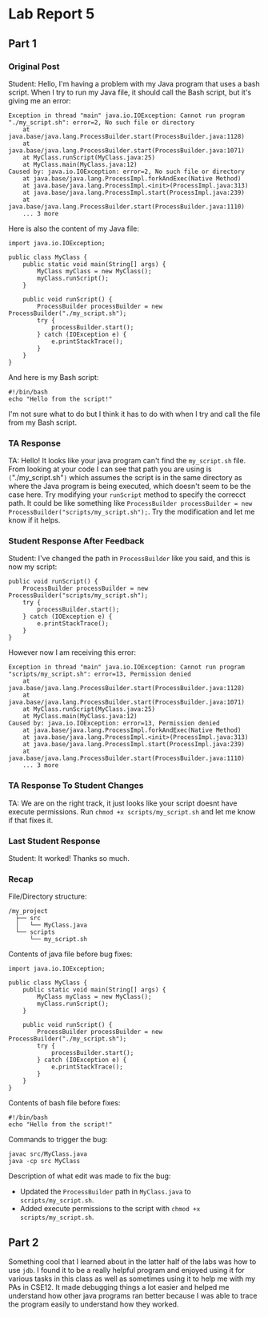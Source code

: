 # Lab Report 5


## Part 1

### Original Post
Student:
Hello,
I'm having a problem with my Java program that uses a bash script. When I try to run my Java file, it should call the Bash script, but it's giving me an error:
```
Exception in thread "main" java.io.IOException: Cannot run program "./my_script.sh": error=2, No such file or directory
    at java.base/java.lang.ProcessBuilder.start(ProcessBuilder.java:1128)
    at java.base/java.lang.ProcessBuilder.start(ProcessBuilder.java:1071)
    at MyClass.runScript(MyClass.java:25)
    at MyClass.main(MyClass.java:12)
Caused by: java.io.IOException: error=2, No such file or directory
    at java.base/java.lang.ProcessImpl.forkAndExec(Native Method)
    at java.base/java.lang.ProcessImpl.<init>(ProcessImpl.java:313)
    at java.base/java.lang.ProcessImpl.start(ProcessImpl.java:239)
    at java.base/java.lang.ProcessBuilder.start(ProcessBuilder.java:1110)
    ... 3 more
```
Here is also the content of my Java file:
```
import java.io.IOException;

public class MyClass {
    public static void main(String[] args) {
        MyClass myClass = new MyClass();
        myClass.runScript();
    }

    public void runScript() {
        ProcessBuilder processBuilder = new ProcessBuilder("./my_script.sh");
        try {
            processBuilder.start();
        } catch (IOException e) {
            e.printStackTrace();
        }
    }
}
```

And here is my Bash script:
```
#!/bin/bash
echo "Hello from the script!"
```

I'm not sure what to do but I think it has to do with when I try and call the file from my Bash script.

### TA Response

TA:
Hello! It looks like your java program can't find the `my_script.sh` file. From looking at your code I can see that path you are using is `(`"./my_script.sh"`)` which assumes the script is in the same directory as where the Java program is being executed, which doesn't seem to be the case here. Try modifying your `runScript` method to specify the correcct path. It could be like something like `ProcessBuilder processBuilder = new ProcessBuilder("scripts/my_script.sh");`. Try the modification and let me know if it helps.

### Student Response After Feedback

Student:
I've changed the path in `ProcessBuilder` like you said, and this is now my script:
```
public void runScript() {
    ProcessBuilder processBuilder = new ProcessBuilder("scripts/my_script.sh");
    try {
        processBuilder.start();
    } catch (IOException e) {
        e.printStackTrace();
    }
}
```
However now I am receiving this error:
```
Exception in thread "main" java.io.IOException: Cannot run program "scripts/my_script.sh": error=13, Permission denied
    at java.base/java.lang.ProcessBuilder.start(ProcessBuilder.java:1128)
    at java.base/java.lang.ProcessBuilder.start(ProcessBuilder.java:1071)
    at MyClass.runScript(MyClass.java:25)
    at MyClass.main(MyClass.java:12)
Caused by: java.io.IOException: error=13, Permission denied
    at java.base/java.lang.ProcessImpl.forkAndExec(Native Method)
    at java.base/java.lang.ProcessImpl.<init>(ProcessImpl.java:313)
    at java.base/java.lang.ProcessImpl.start(ProcessImpl.java:239)
    at java.base/java.lang.ProcessBuilder.start(ProcessBuilder.java:1110)
    ... 3 more
```

### TA Response To Student Changes

TA:
We are on the right track, it just looks like your script doesnt have execute permissions. Run `chmod +x scripts/my_script.sh` and let me know if that fixes it.

### Last Student Response

Student:
It worked! Thanks so much.

### Recap

File/Directory structure:
```
/my_project
  ├── src
  │   └── MyClass.java
  └── scripts
      └── my_script.sh
```

Contents of java file before bug fixes:
```
import java.io.IOException;

public class MyClass {
    public static void main(String[] args) {
        MyClass myClass = new MyClass();
        myClass.runScript();
    }

    public void runScript() {
        ProcessBuilder processBuilder = new ProcessBuilder("./my_script.sh");
        try {
            processBuilder.start();
        } catch (IOException e) {
            e.printStackTrace();
        }
    }
}
```
Contents of bash file before fixes:
```
#!/bin/bash
echo "Hello from the script!"
```
Commands to trigger the bug:
```
javac src/MyClass.java
java -cp src MyClass
```
Description of what edit was made to fix the bug:
- Updated the `ProcessBuilder` path in `MyClass.java` to `scripts/my_script.sh`.
- Added execute permissions to the script with `chmod +x scripts/my_script.sh`.

## Part 2

Something cool that I learned about in the latter half of the labs was how to use `jdb`. I found it to be a really helpful program and enjoyed using it for various tasks in this class as well as sometimes using it to help me with my PAs in CSE12. It made debugging things a lot easier and helped me understand how other java programs ran better because I was able to trace the program easily to understand how they worked.

  

